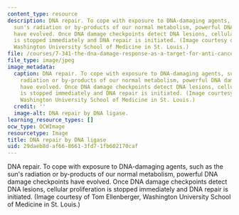 ```yaml
---
content_type: resource
description: DNA repair. To cope with exposure to DNA-damaging agents, such as the
  sun's radiation or by-products of our normal metabolism, powerful DNA damage checkpoints
  have evolved. Once DNA damage checkpoints detect DNA lesions, cellular proliferation
  is stopped immediately and DNA repair is initiated. (Image courtesy of Tom Ellenberger,
  Washington University School of Medicine in St. Louis.)
file: /courses/7-341-the-dna-damage-response-as-a-target-for-anti-cancer-therapy-fall-2008/29daeb8daf6686613fd71fb602170caf_7-341f08-th.jpg
file_type: image/jpeg
image_metadata:
  caption: DNA repair. To cope with exposure to DNA-damaging agents, such as the sun's
    radiation or by-products of our normal metabolism, powerful DNA damage checkpoints
    have evolved. Once DNA damage checkpoints detect DNA lesions, cellular proliferation
    is stopped immediately and DNA repair is initiated. (Image courtesy of Tom Ellenberger,
    Washington University School of Medicine in St. Louis.)
  credit: ''
  image-alt: DNA repair by DNA ligase.
learning_resource_types: []
ocw_type: OCWImage
resourcetype: Image
title: DNA repair by DNA ligase
uid: 29daeb8d-af66-8661-3fd7-1fb602170caf
---
```

DNA repair. To cope with exposure to DNA-damaging agents, such as the sun's radiation or by-products of our normal metabolism, powerful DNA damage checkpoints have evolved. Once DNA damage checkpoints detect DNA lesions, cellular proliferation is stopped immediately and DNA repair is initiated. (Image courtesy of Tom Ellenberger, Washington University School of Medicine in St. Louis.)

